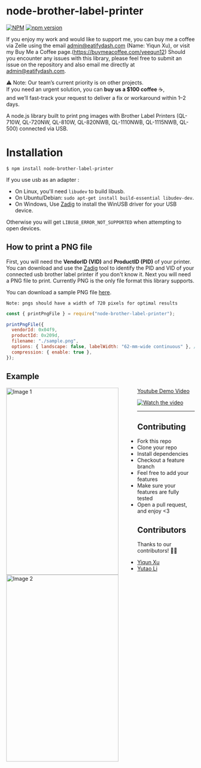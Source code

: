 # node-brother-label-printer

[![NPM](https://nodei.co/npm/node-brother-label-printer.png)](https://nodei.co/npm/node-brother-label-printer/)
[![npm version](https://badge.fury.io/js/node-brother-label-printer.svg)](https://www.npmjs.com/package/node-brother-label-printer)


If you enjoy my work and would like to support me, you can buy me a coffee via Zelle using the email admin@eatifydash.com (Name: Yiqun Xu), or visit my Buy Me a Coffee page.(https://buymeacoffee.com/yeequn12)
Should you encounter any issues with this library, please feel free to submit an issue on the repository and also email me directly at admin@eatifydash.com.

⚠️ Note: Our team’s current priority is on other projects.  
If you need an urgent solution, you can **buy us a $100 coffee** ☕,  
and we’ll fast-track your request to deliver a fix or workaround within 1–2 days.


A node.js library built to print png images with Brother Label Printers (QL-710W, QL-720NW, QL-810W, QL-820NWB, QL-1110NWB, QL-1115NWB, QL-500) connected via USB.

# Installation

```npm
$ npm install node-brother-label-printer
```

If you use usb as an adapter :

- On Linux, you'll need `libudev` to build libusb.
- On Ubuntu/Debian: `sudo apt-get install build-essential libudev-dev`.
- On Windows, Use [Zadig](http://sourceforge.net/projects/libwdi/files/zadig/) to install the WinUSB driver for your USB device.

Otherwise you will get `LIBUSB_ERROR_NOT_SUPPORTED` when attempting to open devices.

## How to print a PNG file

First, you will need the **VendorID (VID)** and **ProductID (PID)** of your printer. You can download and use the [Zadig](http://sourceforge.net/projects/libwdi/files/zadig/) tool to identify the PID and VID of your connected usb brother label printer if you don't know it. Next you will need a PNG file to print. Currently PNG is the only file format this library supports.

You can download a sample PNG file [here](https://github.com/yiqun12/node-brother-label-printer/blob/main/sample.png).

`Note: pngs should have a width of 720 pixels for optimal results`

```javascript
const { printPngFile } = require("node-brother-label-printer");

printPngFile({
  vendorId: 0x04f9,
  productId: 0x209d,
  filename: "./sample.png",
  options: { landscape: false, labelWidth: "62-mm-wide continuous" }, //"102-mm-wide continuous"
  compression: { enable: true },
});
```

## Example
<!-- Images placed side by side -->
<p>
  <img src="https://imagedelivery.net/D2Yu9GcuKDLfOUNdrm2hHQ/3704e62e-efab-44df-a7fb-7be9627ae000/public" alt="Image 1" width="300" height="500" style="float: left; margin-right: 10%;"/>
  <img src="https://imagedelivery.net/D2Yu9GcuKDLfOUNdrm2hHQ/e1b38183-61a8-4026-7893-d11ae8280e00/public" alt="Image 2" width="300" height="500" style="float: left;"/>
</p>

[Youtube Demo Video](https://youtu.be/1JQClq5ZUD4)

[![Watch the video](https://img.youtube.com/vi/1JQClq5ZUD4/0.jpg)](https://www.youtube.com/watch?v=1JQClq5ZUD4)  



---

## Contributing

- Fork this repo
- Clone your repo
- Install dependencies
- Checkout a feature branch
- Feel free to add your features
- Make sure your features are fully tested
- Open a pull request, and enjoy <3

## Contributors

Thanks to our contributors! 🎉👏

- [Yiqun Xu](https://github.com/yiqun12)
- [Yutao Li](https://github.com/Yutao-Li-306)
